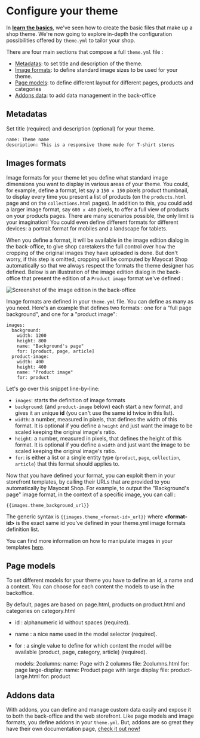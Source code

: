 <!--
  layout: documentation-with-menu
  title: Configure your theme
  -->

Configure your theme
====================

In [**learn the basics**](/documentation-basics), we've seen how to create the basic files that make up a shop theme. We're now going to explore in-depth the configuration possibilities offered by ```theme.yml``` to tailor your shop.

There are four main sections that compose a full ```theme.yml``` file :

- [Metadatas](#metadatas): to set title and description of the theme.
- [Image formats](#thumbnails): to define standard image sizes to be used for your theme.
- [Page models](#models): to define different layout for different pages, products and categories
- [Addons data](#addons): to add data management in the back-office

<a name="metadatas"></a>

Metadatas
---------

Set title (required) and description (optional) for your theme.

    name: Theme name
    description: This is a responsive theme made for T-shirt stores

<a name="thumbnails"></a>

Images formats
--------------

Image formats for your theme let you define what standard image dimensions you want to display in various areas of your theme. You could, for example, define a format, let say a ```150 x 150``` pixels product thumbnail, to display every time you present a list of products (on the ```products.html``` page and on the ```collections.html``` pages). In addition to this, you could add a larger image format, say ```600 x 400``` pixels, to offer a full view of products on your products pages. There are many scenarios possible, the only limit is your imagination! You could even define different formats for different devices: a portrait format for mobiles and a landscape for tablets.

When you define a format, it will be available in the image edition dialog in the back-office, to give shop caretakers the full control over how the cropping of the original images they have uploaded is done. But don't worry, if this step is omitted, cropping will be computed by Mayocat Shop automatically so that we always respect the formats the theme designer has defined. Below is an illustration of the image edition dialog in the back-office that present the edition of a ```Product image``` format we've defined :

![Screenshot of the image edition in the back-office](/images/image-edition.png "Image edition in the back-office")

Image formats are defined in your ```theme.yml``` file. You can define as many as you need. Here's an example that defines two formats : one for a "full page background", and one for a "product image":

    images:
      background:
        width: 1200
        height: 800
        name: "Background's page"
        for: [product, page, article]
      product-image:
        width: 400
        height: 400
        name: "Product image"
        for: product


Let's go over this snippet line-by-line:

- ```images```: starts the definition of image formats
- ```background```: (and ```product-image``` below) each start a new format, and gives it an unique **id** (you can't use the same id twice in this list).
- ```width```: a number, measured in pixels, that defines the width of this format. It is optional if you define a ```height``` and just want the image to be scaled keeping the original image's ratio.
- ```height```: a number, measured in pixels, that defines the height of this format. It is optional if you define a ```width``` and just want the image to be scaled keeping the original image's ratio.
- ```for```: is either a list or a single entity type (```product```, ```page```, ```collection```, ```article```) that this format should applies to.

Now that you have defined your format, you can exploit them in your storefront templates, by calling their URLs that are provided to you automatically by Mayocat Shop. For example, to output the "Background's page" image format, in the context of a specific image, you can call :

    {{images.theme_background_url}}

The generic syntax is ```{{images.theme_<format-id>_url}}``` where **\<format-id\>** is the exact same id you've defined in your theme.yml image formats definition list.

You can find more information on how to manipulate images in your templates [here](/documentation-images).

<a name="models"></a>

Page models
-----------

To set different models for your theme you have to define an id, a name and a context. You can choose for each content the models to use in the backoffice.

By default, pages are based on page.html, products on product.html and categories on category.html

- id : alphanumeric id without spaces (required).
- name : a nice name used in the model selector (required).
- for : a single value to define for which content the model will be available (product, page, category, article) (required).

    models:
      2columns:
        name: Page with 2 columns
        file: 2columns.html
        for: page
      large-display:
        name: Product page with large display
        file: product-large.html
        for: product

<a name="addons"></a>

Addons data
-----------

With addons, you can define and manage custom data easily and expose it to both the back-office and the web storefront. Like page models and image formats, you define addons in your ```theme.yml```. But, addons are so great they have their own documentation page, [check it out now!](/documentation-addons)
